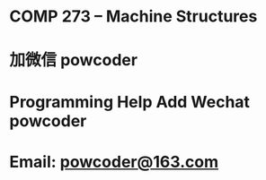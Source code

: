# COMP 273 – Machine Structures
# 加微信 powcoder

# Programming Help Add Wechat powcoder

# Email: powcoder@163.com

